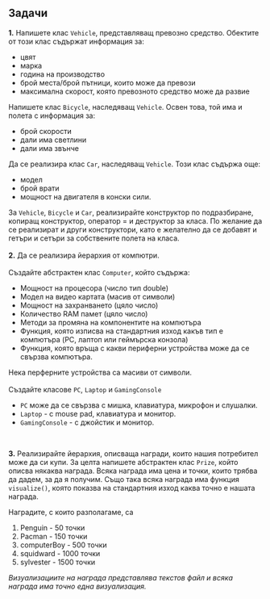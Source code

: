 ## Задачи
**1.** Напишете клас ```Vehicle```, представляващ превозно средство. Обектите от този клас съдържат информация за:
- цвят
- марка
- година на производство
- брой места/брой пътници, които може да превози
- максимална скорост, която превозното средство може да развие

Напишете клас ```Bicycle```, наследяващ ```Vehicle```.
Освен това, той има и полета с информация за:
- брой скорости
- дали има светлини
- дали има звънче

Да се реализира клас ```Car```, наследяващ ```Vehicle```. Този клас съдържа още:
- модел
- брой врати
- мощност на двигателя в конски сили.

За ```Vehicle```, ```Bicycle``` и ```Car```, реализирайте конструктор по подразбиране, копиращ конструктор, оператор = и деструктор за класа.
По желание да се реализират и други конструктори, като е желателно да се добавят и гетъри и сетъри за собствените полета на класа.
</br> </br>
**2.**  Да се реализира йерархия от компютри. </br></br>
Създайте абстрактен клас ```Computer```, който съдържа:
  - Мощност на процесора (число тип double)
  - Модел на видео картата (масив от символи)
  - Мощност на захранването (цяло число)
  - Количество RAM памет (цяло число)
  - Методи за промяна на компонентите на компютъра
  - Функция, която изписва на стандартния изход какъв тип е компютъра (PC, лаптоп или геймърска конзола)
  - Функция, която връща с какви периферни устройства може да се свързва компютъра.

Нека перферните устройства са масиви от символи. </br>
</br>
Създайте класове ```PC```, ```Laptop``` и ```GamingConsole```
  - ```PC``` може да се свързва с мишка, клавиатура, микрофон и слушалки.
  - ```Laptop``` - с mouse pad, клавиатура и монитор.
  - ```GamingConsole``` - с джойстик и монитор.

</br>

**3.** Реализирайте йерархия, описваща награди, които нашия потребител може да си купи. За целта напишете абстрактен клас ```Prize```, който описва някаква награда. 
Всяка награда има цена и точки, които трябва да дадем, за да я получим. 
Също така всяка награда има функция ``visualize()``, която показва на стандартния изход каква точно е нашата награда.

Наградите, с които разполагаме, са
1. Penguin - 50 точки
2. Pacman - 150 точки
3. computerBoy - 500 точки
4. squidward - 1000 точки
5. sylvester - 1500 точки

*Визуализациите на награда представлява текстов файл и всяка награда има точно една визуализация.*
